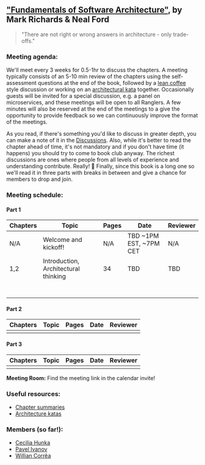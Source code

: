 ## ["Fundamentals of Software Architecture"](https://www.oreilly.com/library/view/fundamentals-of-software/9781492043447/), by Mark Richards & Neal Ford

> "There are not right or wrong answers in architecture - only trade-offs."

### Meeting agenda:

We'll meet every 3 weeks for 0.5-1hr to discuss the chapters. A meeting typically consists of an 5-10 min review of the chapters using the self-assessment questions at the end of the book, followed by a [lean coffee](http://agilecoffee.com/leancoffee/) style discussion or working on an [architectural kata](http://fundamentalsofsoftwarearchitecture.com/katas/) together. Occasionally guests will be invited for a special discussion, e.g. a panel on microservices, and these meetings will be open to all Ranglers. A few minutes will also be reserved at the end of the meetings to a give the opportunity to provide feedback so we can continuously improve the format of the meetings.

As you read, if there's something you'd like to discuss in greater depth, you can make a note of it in the [Discussions](https://github.com/melaniebrgr/bookclub-fundamentals-software-architecture/discussions). Also, while it's better to read the chapter ahead of time, it's not mandatory and if you don't have time (it happens) you should try to come to book club anyway. The richest discussions are ones where people from all levels of experience and understanding contribute. Really! 🙂 Finally, since this book is a long one so we'll read it in three parts with breaks in between and give a chance for members to drop and join.

### Meeting schedule:

#### Part 1

| Chapters | Topic                          | Pages          | Date                           | Reviewer           |
| -------- | ------------------------------ | -------------- | ------------------------------ | ------------------ |
| N/A|Welcome and kickoff!|N/A|TBD ~1PM EST, ~7PM CET|N/A|
| 1,2|Introduction, Architectural thinking|34|TBD|TBD|
|          |                                |                |                                |                    |
|          |                                |                |                                |                    |
|          |                                |                |                                |                    |
|          |                                |                |                                |                    |
|          |                                |                |                                |                    |
|          |                                |                |                                |                    |
|          |                                |                |                                |                    |

#### Part 2

| Chapters | Topic                          | Pages          | Date                           | Reviewer           |
| -------- | ------------------------------ | -------------- | ------------------------------ | ------------------ |
|          |                                |                |                                |                    |

#### Part 3

| Chapters | Topic                          | Pages          | Date                           | Reviewer           |
| -------- | ------------------------------ | -------------- | ------------------------------ | ------------------ |
|          |                                |                |                                |                    |

**Meeting Room:** Find the meeting link in the calendar invite!

### Useful resources:

- [Chapter summaries](https://github.com/melaniebrgr/bookclub-fundamentals-software-architecture/tree/main/summaries)
- [Architecture katas](http://fundamentalsofsoftwarearchitecture.com/katas/)

### Members (so far!):

- [Cecilia Hunka](https://github.com/chnka)
- [Pavel Ivanov](https://github.com/pablospaniard)
- [Willian Corrêa](https://github.com/wgcorrea)
